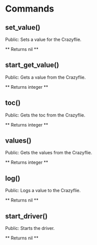 # Commands

## set_value()

Public: Sets a value for the Crazyflie.

** Returns nil **

## start_get_value()

Public: Gets a value from the Crazyflie.

** Returns integer **

## toc()

Public: Gets the toc from the Crazyflie.

** Returns integer **

## values()

Public: Gets the values from the Crazyflie.

** Returns integer **

## log()

Public: Logs a value to the Crazyflie.

** Returns nil **

## start_driver()

Public: Starts the driver.

** Returns nil **